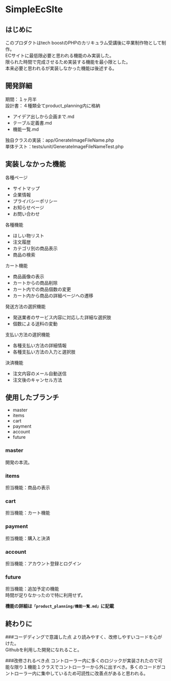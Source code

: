 # SimpleEcSIte
## はじめに
このプロダクトはtech boostのPHPのカリキュラム受講後に卒業制作物として制作。  
ECサイトに最低限必要と思われる機能のみ実装した。  
限られた時間で完成させるため実装する機能を最小限とした。  
本来必要と思われるが実装しなかった機能は後述する。

## 開発詳細
期間：１ヶ月半  
設計書：４種類全てproduct_planning内に格納

- アイデア出しから企画まで.md
- テーブル定義書.md
- 機能一覧.md

独自クラスの実装：app/GnerateImageFileName.php  
単体テスト：tests/unit/GenerateImageFileNameTest.php

## 実装しなかった機能
各種ページ

- サイトマップ
- 企業情報
- プライバシーポリシー
- お知らせページ
- お問い合わせ

各種機能

- ほしい物リスト
- 注文履歴
- カテゴリ別の商品表示
- 商品の検索

カート機能

- 商品画像の表示
- カートからの商品削除
- カート内での商品個数の変更
- カート内から商品の詳細ページへの遷移

発送方法の選択機能

- 発送業者のサービス内容に対応した詳細な選択肢
- 個数による送料の変動

支払い方法の選択機能

- 各種支払い方法の詳細情報
- 各種支払い方法の入力と選択肢

決済機能

- 注文内容のメール自動送信
- 注文後のキャンセル方法


## 使用したブランチ
- master
- items
- cart
- payment
- account
- future


### master
開発の本流。

### items
担当機能：商品の表示

### cart
担当機能：カート機能

### payment
担当機能：購入と決済

### account
担当機能：アカウント登録とログイン

### future
担当機能：追加予定の機能  
時間が足りなかったので特に利用せず。

**機能の詳細は`「product_planning/機能一覧.md」`に記載**

## 終わりに
###コーデディングで意識した点
より読みやすく、改修しやすいコードを心がけた。  
Githubを利用した開発になれること。

###改修されるべき点
コントローラー内に多くのロジックが実装されたので可能な限り１機能１クラスでコントローラーから外に出すべき。多くのコードがコントローラー内に集中しているため可読性に改善点があると思われる。